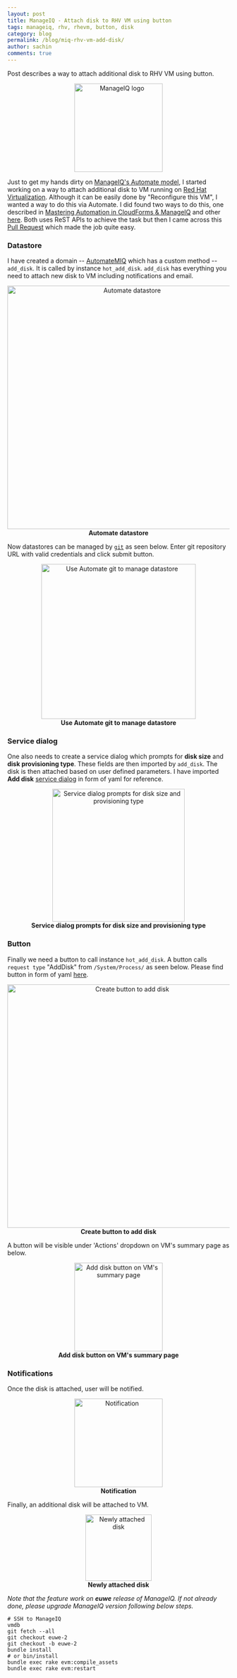 ```yaml
---
layout: post
title: ManageIQ - Attach disk to RHV VM using button
tags: manageiq, rhv, rhevm, button, disk
category: blog
permalink: /blog/miq-rhv-vm-add-disk/
author: sachin
comments: true
---
```


Post describes a way to attach additional disk to RHV VM using button.

<p align="center">
<img src="{{ site.baseurl }}/images/miq-add-disk/manageiq-logo-standard-vertical.png"
	alt="ManageIQ logo"
	width=""
	height="200">
</p>

Just to get my hands dirty
on
[ManageIQ's Automate model](http://manageiq.org/docs/reference/latest/doc-Methods_Available_for_Automation/miq/),
I started working on a way to attach additional disk to VM running
on
[Red Hat Virtualization](https://access.redhat.com/products/red-hat-virtualization).
Although it can be easily done by "Reconfigure this VM", I wanted a
way to do this via Automate. I did found two ways to do this, one
described
in
[Mastering Automation in CloudForms & ManageIQ](https://pemcg.gitbooks.io/mastering-automation-in-cloudforms-4-2-and-manage/content/customising_vm_provisioning/chapter.html) and
other
[here](http://www.jung-christian.de/2016/08/add-an-additional-disk-on-rhev-virtual-machines/).
Both uses ReST APIs to achieve the task but then I came across
this [Pull Request](https://github.com/ManageIQ/manageiq/pull/13318)
which made the job quite easy.

### Datastore

I have created a domain
-- [AutomateMIQ](https://github.com/psachin/AutomateMIQ.git) which has
a custom method -- `add_disk`. It is called by instance
`hot_add_disk`. `add_disk` has everything you need to attach new disk
to VM including notifications and email.

<p align="center">
<img src="{{ site.baseurl }}/images/miq-add-disk/datastore.png"
	alt="Automate datastore"
	width=""
	height="550">
	<br/>
	<b>Automate datastore</b>
</p>

Now datastores can be managed by [`git`](https://git-scm.com) as seen
below. Enter git repository URL with valid credentials and click
submit button.

<p align="center">
<img src="{{ site.baseurl }}/images/miq-add-disk/automate-git.png"
	alt="Use Automate git to manage datastore"
	width=""
	height="350">
	<br/>
	<b>Use Automate git to manage datastore</b>
</p>

### Service dialog

One also needs to create a service dialog which prompts for **disk
size** and **disk provisioning type**. These fields are then imported
by `add_disk`. The disk is then attached based on user defined
parameters. I have imported **Add
disk**
[service dialog](https://gist.github.com/psachin/d601fc54c9ba060c132fbf052af8c7c7) in
form of yaml for reference.

<p align="center">
<img src="{{ site.baseurl }}/images/miq-add-disk/dialog_add_disk.png"
	alt="Service dialog prompts for disk size and provisioning type"
	width=""
	height="300">
	<br/>
	<b>Service dialog prompts for disk size and provisioning type</b>
</p>


### Button

Finally we need a button to call instance `hot_add_disk`. A button
calls `request type` "AddDisk" from `/System/Process/` as seen below.
Please find button in form of
yaml
[here](https://gist.github.com/psachin/7079e1328810bb61dda485845009f921).

<p align="center">
<img src="{{ site.baseurl }}/images/miq-add-disk/button_add_disk.png"
	alt="Create button to add disk"
	width=""
	height="550">
	<br/>
	<b>Create button to add disk</b>
</p>

A button will be visible under 'Actions' dropdown on VM's summary page
as below.

<p align="center">
<img src="{{ site.baseurl }}/images/miq-add-disk/button_action_add_disk.png"
	alt="Add disk button on VM's summary page"
	width=""
	height="200">
	<br/>
	<b>Add disk button on VM's summary page</b>
</p>

### Notifications

Once the disk is attached, user will be notified.

<p align="center">
<img src="{{ site.baseurl }}/images/miq-add-disk/notification.png"
	alt="Notification"
	width=""
	height="200">
	<br/>
	<b>Notification</b>
</p>

Finally, an additional disk will be attached to VM.

<p align="center">
<img src="{{ site.baseurl }}/images/miq-add-disk/number_of_disks.png"
	alt="Newly attached disk"
	width=""
	height="150">
	<br/>
	<b>Newly attached disk</b>
</p>

_Note that the feature work on **euwe** release of ManageIQ. If not
already done, please upgrade ManageIQ version following below steps._

	# SSH to ManageIQ
	vmdb
	git fetch --all
	git checkout euwe-2
	git checkout -b euwe-2
	bundle install
	# or bin/install
	bundle exec rake evm:compile_assets
	bundle exec rake evm:restart
